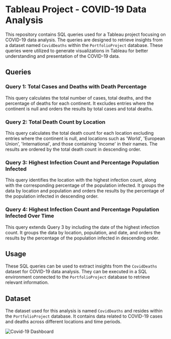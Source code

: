 # Tableau Project - COVID-19 Data Analysis

This repository contains SQL queries used for a Tableau project focusing on COVID-19 data analysis. The queries are designed to retrieve insights from a dataset named `CovidDeaths` within the `PortfolioProject` database. These queries were utilized to generate visualizations in Tableau for better understanding and presentation of the COVID-19 data.

## Queries

### Query 1: Total Cases and Deaths with Death Percentage

This query calculates the total number of cases, total deaths, and the percentage of deaths for each continent. It excludes entries where the continent is null and orders the results by total cases and total deaths.

### Query 2: Total Death Count by Location

This query calculates the total death count for each location excluding entries where the continent is null, and locations such as 'World', 'European Union', 'International', and those containing 'income' in their names. The results are ordered by the total death count in descending order.

### Query 3: Highest Infection Count and Percentage Population Infected

This query identifies the location with the highest infection count, along with the corresponding percentage of the population infected. It groups the data by location and population and orders the results by the percentage of the population infected in descending order.

### Query 4: Highest Infection Count and Percentage Population Infected Over Time

This query extends Query 3 by including the date of the highest infection count. It groups the data by location, population, and date, and orders the results by the percentage of the population infected in descending order.

## Usage

These SQL queries can be used to extract insights from the `CovidDeaths` dataset for COVID-19 data analysis. They can be executed in a SQL environment connected to the `PortfolioProject` database to retrieve relevant information.

## Dataset

The dataset used for this analysis is named `CovidDeaths` and resides within the `PortfolioProject` database. It contains data related to COVID-19 cases and deaths across different locations and time periods.


![Covid-19 Dashboard](https://github.com/NigarAliyeva1/Data-Analyst-Portfolio-Project/assets/112957859/d4bfd819-5706-40c3-a364-9faea216af78)
